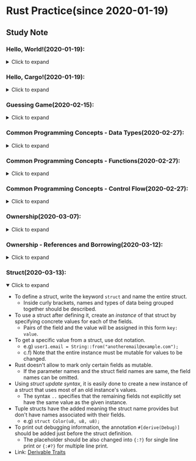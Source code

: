 # Rust Practice(since 2020-01-19)
## Study Note
### Hello, World!(2020-01-19):
<details>
  <summary>Click to expand</summary>

- Uses `rustup` to install the latest version of Rust.
- Rust files always end with the _.rs_ extension.
- Uses `rustc` to compile rust files.
- Functions start with a `fn` keyword.
  - Parameters go inside parenthesis, `()`.
  - The function body is wrapped in curly brakets, `{}`.
- Rust uses four spaces rather than a tab.
- Using a `!` means calling a macro instead of a function.
  - `println!` is a macro that prints a string to the screen.
- Strings use double quotes, `"string"`.
- Uses `;` to end lines

</details>

### Hello, Cargo!(2020-01-19):
<details>
  <summary>Click to expand</summary>

- Cargo is Rust`s build system and package manager.
- Uses `cargo` to make a new project.
  - `cargo build` to build a cargo project.
    - `--release` option does a compilation with some optimizations.
  - `cargo run` to build and run.
  - `cargo check` to check a project without generating a binary.

</details>

### Guessing Game(2020-02-15):
<details>
  <summary>Click to expand</summary>

- `prelude` library is automatically included to every rust program while compiling them.
- To use other types or functions not in the prelude, they must be brought with a `use` statement.
  - `io` library comes from the standard library `std` and does input/output functions.
- To create a variable, use a `let` statement.
- In Rust, variables are immutable by default.
  - Use `mut` before the variable name to make a variable mutable.
- `//` syntax starts a comment until the end of the line.
- `String` type is provided by the standard library.
  - UTF-8 encoded bit of text.
- `::` syntax indicates that an associated function follows.
- Calls `read_line` to get input from the user.
- `&` indicates that this argument is a reference.
  - References are immutable by default.
  - Uses `&mut` to make it mutable.
- When using the `.foo()` syntax, it is best to divide it.
- `read_line` method returns a value with the `io::Result` type.
  - The `Result` types are enumerations. (`Ok` when successful / `Err` when failed)
  - If the instance of `io::Result` is an `Err` value, `expect` will cause to crash the program and display the message that passed as an argument.
- `{}` is a placeholder for printing values.
- Before using external crates, they must be included into the `[dependencies]` section in `.toml` file.
  - Cargo understands Semantic Versioning.
  - e.g) `^0.5.5^ means anyversion that has a public API compatible with version 0.5.5.
- With `cargo doc --open`, documentation is built and  provided by all of dependencies within it.
- `std::cmp::Ordering` type is another enum. (Less, Greter, and Equal)
  - The `cmp` method compares two values.
- A `match` expression is made up of arms.
  - Each arm consists of a pattern, the `match` looks through each arm's pattern in turn.
- Rust has a strong, static type system, but it also has type inference.
- Rust allows to shadow the previous value with a new one.
- The `parse` method on strings parses a string into some kind of number.
- The `loop` keyword creates an infinite loop.
- Adds `break` to quit the loop.

</details>

### Common Programming Concepts - Data Types(2020-02-27):
<details>
  <summary>Click to expand</summary>

- Rust has a set of _keywords_ that are reserved for use by the language only.
  - Link: [Reference](https://doc.rust-lang.org/book/appendix-01-keywords.html)
- Constants are not variables.
  1. It is not allowed to use `mut` with constants.
  2. When a constant is declared using the `const` keyword, its type _must_ be annotated.
  3. Constants may be set only to a constant expression, not the result of a function call or whatever.
- Rust's naming convention for constants is to use all uppercase with underscores between words.
- Underscores can be inserted in numeric literals to improve readability.
  - e.g) `const MAX_POINTS: u32 = 100_000;`
- Using shadowing, new variable with the same name can be declared in the different type.
- Data types are divided into two subsets which are scalar and compound.
- Rust is a _statically typed_ language.
- A _scalar_ type represents a single value.
  - Integers, floating-point numbers, booleans, and characters.
- The integer type should be annotated like `[SIGN][BITS]`
  - e.g) `u32` for unsigned 32-bit long integer, `i128` for signed 128-bit long integer.
  - The default integer is `i32`.
- Integer literals can be written in any of the forms shown below.

| Number literals | Example       |
| :-------------- | ------------- |
| Binary          | `0b1111_0000` |
| Octal           | `0o77`        |
| Decimal         | `98_222`      |
| Hex             | `0xff`        |
| Byte(`u8` only) | `b'A'`        |

- All number literals except the byte allow a type suffix(`57u8`) and `_` as a visual seperator.
- When compiling in debug mode, Rust checks for integer overflow that cause the program to _panic_ at runtime.
  - _Panic_ means that a program exits with an error.
- When compiling in release mode with the `--release` flag, Rust just performs _two's complement wrapping_.
  - With the library `Wrapping`, it becomes available to wrap integers explicitly.
- Rust's floating-point types are `f32` and `f64`.
  - The default type is `f64`.
- Rust supports the basic mathematical operations.
  - `+` for addition, `-` for subtraction, `*` for product, `/` for division, and `%` for remainder.
  - Link: [All operators](https://doc.rust-lang.org/book/appendix-02-operators.html)
- A boolean type in Rust has two possible values: `true` and `false`.
  - Booleans are _one byte_ in size.
  - Booleans are specified using `bool`.
  - e.g) `let f: bool = false;`
- A character type in Rust is used to represent letters.
  - Characters are _four bytes_ in size and represents a Unicode Scalar Value.
  - Characters are specified using `char`.
  - Character literals are specified with single quotes, as opposed to string literals, which use double quotes.
  - e.g) `let c: char = 'z';`
- _Compound types_ can group multiple values into one type.
  - Rust has two primitive compound types: tuples and arrays.
- Tuples have a fixed length.
  - Once decleared, they cannot grow or shrink in size.
- The tuple is specified with a comma-separated list of values inside parentheses.
  - e.g) `let tup: (i32, f64, u8) = (500, 6.4, 1);`
- Rust supports pattern matching to destructure a tuple value.
  - e.g) `let (x, y, z) = tup;`
- Rust also supports direct access to a tuple element by using a period, `.`.
  - e.g) `let six_point_four = tup.1;`
- Arrays also have a fixed length.
  - Every element of an array must have the same type.
- The array is annotated with values of the same type inside square brackets.
  - e.g) `let a: [i32; 5]`
- Array data are allocated on the stack.
- An element of an array can be directly accessed with an index inside square brackets.
  - e.g) `a[0]`
- Rust panics at _index out of bounds_ in runtime.

</details>

### Common Programming Concepts - Functions(2020-02-27):
<details>
  <summary>Click to expand</summary>

- Function definitions start with the `fn` keyword and have a set of parentheses after the function name.
- Rust code uses _snake case_ as the conventional style for function and variable names.
- Rust doesn't care where functions are defined.
- Functions can also be defined to have _parameters_, which are special variables that are part of a function's signature.
- In function signatures, The type of each parameter _must_ be declared.
- _Statements_ are instructions that perform some action and do not return a value.
  - e.g) `let y = 6;`, function definitions
- _Expressions_ evaluate to a resulting value.
  - Expressions do not include ending semicolons.
  - e.g) math operations, calling a function/macro, `{}`
- The return value of a function must be declared with its type after `->`.
- It can be either using the `return` keyword or the final expression in the block to pass the return value.
- Single line comments start with `//` until the end of the line.

</details>

### Common Programming Concepts - Control Flow(2020-02-27):
<details>
  <summary>Click to expand</summary>

- An `if` expression allows to branch the code depending on conditions.
  - `if` expressions start with the keyword `if`, which is followed by a condition.
- Conditions of `if` expressions must be provided as Boolean type.
- Rust only executes the block for the first true condition.
- It is more powerful to use `match` than using too many `else if` expressions.
- Because `if` is an expression, it can be placed on the right side of a `let` statement.
  - e.g) `let number = if condition { ... }`
  - In this case, types of last expressions in `if`, `else if`, and `else` blocks must be equal.
- Rust has three kinds of loops: `loop`, `while`, and `for`.
- The `loop` keyword makes an infinite loop.
  - To break out of a loop, the `break` keyword must be placed.
  - The loop can also return values using the `break` expression.
- The `while` loop has a condition, and it checks the condition by each loops until it became false.
- Using `for` loop, it is able to loop through each element of a collection without consideration to the bound.
  - It is more safe to use `for` than to use `while` while looping through a collection.
- `Range` is a type provided by the standard library.
  - It generates all numbers in sequence starting from one number and ending before another number.
  - e.g) (1..4)

</details>

### Ownership(2020-03-07):
<details>
  <summary>Click to expand</summary>

- All data stored on the stack must have a known, fixed size.
- Data with an unknown size at compile time or a size that might change must be stored on the heap.
  - An enough spot on the memory is _allocated on the heap_.
- Ownership rules:
  1. Each value in Rust has a variable that's called its _owner_.
  2. There can only be one owner at a time.
  3. When the owner goes out of scope, the value will be dropped.
- A scope is the range within a program for which an item is valid.
- The _string_ type is stored on the heap.
  - String literals are stored on the stack.
  - e.g) `let mut s = String::from("hello");`
- The double colon, `::`, is an operator that allows to namespace methods under the type.
- That kind of string can be mutated.
  - e.g) `s.push_str(", world!");`
- The `String` type need to be allocated an amount of memory on the heap.
  - The memory must be requested from the OS at runtime.
    - This can be done by calling `String::from`.
  - This memory must be returned to the OS after use.
    - The memory is automatically returned once the variable goes out of scope.
- When a `String` variable goes out of scope, Rust calls a `drop` function.
- When assigning the stack data of a variable to another variable, Rust makes a copy of this value.
- In case of the `String` type, Rust copies only pointers rather than values.
  - A `String` is made up of three parts, pointer, length, and capacity.
- Rust does a _shallow copy_ and also invalidates the first variable to avoid a _double free_ error.
  - In other words, Rust moves the first variable to the second.
- To copy the `String` deeply, use a common method called `clone`.
  - e.g) `let _s = s.clone();`
- It's possible to return multiple values using a tuple.
  - e.g) `(s, length)`

</details>

### Ownership - References and Borrowing(2020-03-12):
<details>
  <summary>Click to expand</summary>

- To prevent the ownership of a variable to be moved into a different scope, use a reference.
  - The ampersand, `&`, allows to refer to some value without taking ownership of it.
  - To dereference it, use the dereference operator, `*`.
- Although the reference goes out of its scope, the variable is not dropped.
  - Setting references as function parameters is called _borrowing_.
- The value of a reference can be modified only when the reference is set to be mutable.
- There can be only one mutable reference of the variable at a time.
- Rust can prevent _data races_ in this fashion.
- A _data race_ happens when three behaviors occur:
  1. Two or more pointers access the same data at the same time.
  2. At least one of the pointers is being used to write to the data.
  3. There's no mechanism being used to synchronize access to the data.
- It is not possible to have a mutable reference while having an immutable one.
  - Multiple immutable references can exist simultaneously.
  - A reference's scope starts from where it is introduced and continues through the last time that it is used.
- A _dangling pointer_ is that references a location in memory that may have been given to someone else, by freeing some memory while preserving a pointer to that memory.
- In Rust, the compiler guarantees that references will never be dangling references.
  - To do so, Rust introduced a new feature, _lifetime_.
- Slices let you reference a contiguous sequence of elements in a collection rather than the whole collection.
- The `enumerate` method returns a tuple that has an index and a reference of an item.
- A _string slice_ is a reference to part of a `String`.
  - e.g) `let hello = &s[0..5];`
- String literals are also slices pointing to that specific point of the binary.
  - e.g) `&str`
- Other slices work same as string slices.

</details>

### Struct(2020-03-13):
<details open>
  <summary>Click to expand</summary>

- To define a struct, write the keyword `struct` and name the entire struct.
  - Inside curly brackets, names and types of data being grouped together  should be described.
- To use a struct after defining it, create an _instance_ of that struct by specifying concrete values for each of the fields.
  - Pairs of the field and the value will be assigned in this form `key: value`.
- To get a specific value from a struct, use dot notation.
  - e.g) `user1.email = String::from("anotheremail@example.com");`
  - c.f) Note that the entire instance must be mutable for values to be changed.
- Rust doesn't allow to mark only certain fields as mutable.
  - If the parameter names and the struct field names are same, the field names can be omitted.
- Using _struct update syntax_, it is easily done to create a new instance of a struct that uses most of an old instance's values.
  - The syntax `..` specifies that the remaining fields not explicitly set have the same value as the given instance.
- Tuple structs have the added meaning the struct name provides but don't have names associated with their fields.
  - e.g) `struct Color(u8, u8, u8);`
- To print out debugging information, the annotation `#[derive(Debug)]` should be added just before the struct definition.
  - The placeholder should be also changed into `{:?}` for single line print or `{:#?}` for multiple line print.
- Link: [Derivable Traits](https://doc.rust-lang.org/book/appendix-03-derivable-traits.html)

</details>
